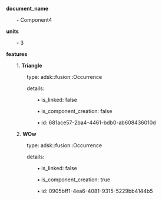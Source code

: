 **document_name**

&emsp;&emsp;- Component4

**units**

&emsp;&emsp;- 3

**features**

&emsp;&emsp;1. **Triangle**

&emsp;&emsp;&emsp;&emsp;type: adsk::fusion::Occurrence

&emsp;&emsp;&emsp;&emsp;details:

&emsp;&emsp;&emsp;&emsp;&emsp;&emsp;• is_linked: false

&emsp;&emsp;&emsp;&emsp;&emsp;&emsp;• is_component_creation: false

&emsp;&emsp;&emsp;&emsp;&emsp;&emsp;• id: 681ace57-2ba4-4461-bdb0-ab608436010d

&emsp;&emsp;2. **WOw**

&emsp;&emsp;&emsp;&emsp;type: adsk::fusion::Occurrence

&emsp;&emsp;&emsp;&emsp;details:

&emsp;&emsp;&emsp;&emsp;&emsp;&emsp;• is_linked: false

&emsp;&emsp;&emsp;&emsp;&emsp;&emsp;• is_component_creation: true

&emsp;&emsp;&emsp;&emsp;&emsp;&emsp;• id: 0905bff1-4ea6-4081-9315-5229bb4144b5
